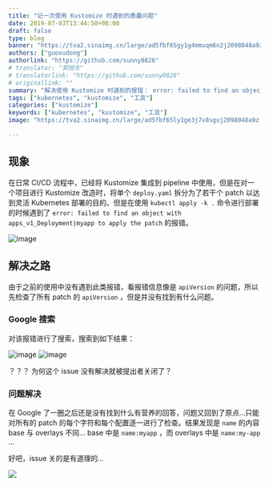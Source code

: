 ```yaml
---
title: "记一次使用 Kustomize 时遇到的愚蠢问题"
date: 2019-07-03T13:44:50+08:00
draft: false
type: blog
banner: "https://tva2.sinaimg.cn/large/ad5fbf65gy1g4mmuqm6n2j2098048a9z.jpg"
authors: ["guoxudong"]
authorlink: "https://github.com/sunny0826"
# translator: "郭旭东"
# translatorlink: "https://github.com/sunny0826"
# originallink: ""
summary: "解决使用 Kustomize 时遇到的报错： error: failed to find an object with apps_v1_Deployment|myapp to apply the patch "
tags: ["kubernetes", "kustomize", "工具"]
categories: ["kustomize"]
keywords: ["kubernetes", "kustomize", "工具"]
image: "https://tva2.sinaimg.cn/large/ad5fbf65ly1ge3j7v8sguj2098048a9z.jpg"

---
```


## 现象

在日常 CI/CD 流程中，已经将 Kustomize 集成到 pipeline 中使用，但是在对一个项目进行 Kustomize 改造时，将单个 `deploy.yaml` 拆分为了若干个 patch 以达到灵活 Kubernetes 部署的目的。但是在使用 `kubectl apply -k .` 命令进行部署的时候遇到了 `error: failed to find an object with apps_v1_Deployment|myapp to apply the patch` 的报错。

![image](http://tva2.sinaimg.cn/large/ad5fbf65gy1g4mm1m3vx9j21oe10y102.jpg)

## 解决之路

由于之前的使用中没有遇到此类报错，看报错信息像是 `apiVersion` 的问题，所以先检查了所有 patch 的 `apiVersion` ，但是并没有找到有什么问题。

### Google 搜索

对该报错进行了搜索，搜索到如下结果：

![image](https://tva2.sinaimg.cn/large/ad5fbf65gy1g4mmee8ctxj21900ns44c.jpg)
![image](https://tva2.sinaimg.cn/large/ad5fbf65gy1g4mmgrdz0fj21ou1b6wro.jpg)

？？？ 为何这个 issue 没有解决就被提出者关闭了？

### 问题解决

在 Google 了一圈之后还是没有找到什么有营养的回答，问题又回到了原点...只能对所有的 patch 的每个字符和每个配置逐一进行了检查。结果发现是 `name` 的内容 base 与 overlays 不同... base 中是 `name:myapp` ，而 overlays 中是 `name:my-app` ...

好吧，issue 关的是有道理的...

![](https://tva2.sinaimg.cn/large/ad5fbf65gy1g4mmuqm6n2j2098048a9z.jpg)
